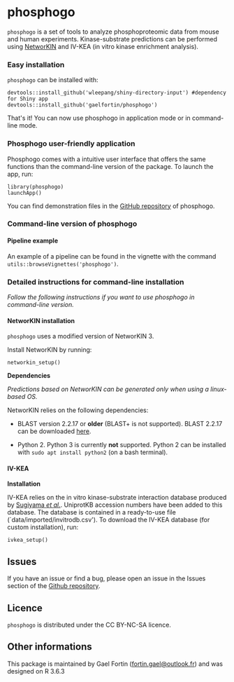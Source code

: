 # __phosphogo__
`phosphogo` is a set of tools to analyze phosphoproteomic data from
mouse and human experiments. Kinase-substrate predictions can
be performed using [NetworKIN](http://kinomexplorer.info) and 
IV-KEA (in vitro kinase enrichment analysis).

### Easy installation
`phosphogo` can be installed with:

```
devtools::install_github('wleepang/shiny-directory-input') #dependency for Shiny app
devtools::install_github('gaelfortin/phosphogo')
```
That's it! You can now use phosphogo in application mode or in command-line mode.

### __Phosphogo user-friendly application__
Phosphogo comes with a intuitive user interface that offers the same functions
than the command-line version of the package. To launch the app, run:

```
library(phosphogo)
launchApp()
```

You can find demonstration files in the [GitHub repository](https://github.com/gaelfortin/phosphogo) of phosphogo.

### __Command-line version of phosphogo__

#### Pipeline example

An example of a pipeline can be found in the vignette with the command
`utils::browseVignettes('phosphogo')`.



### __Detailed instructions for command-line installation__
_Follow the following instructions if you want to use phosphogo in command-line version._
#### NetworKIN installation
`phosphogo` uses a modified version of NetworKIN 3.

Install NetworKIN by running:
```
networkin_setup()
```


__Dependencies__


_Predictions based on NetworKIN can be generated only when using a linux-based
OS._


NetworKIN relies on the following dependencies:

- BLAST version 2.2.17 or __older__ (BLAST+ is not supported). BLAST 2.2.17 can
be downloaded [here](https://ftp.ncbi.nih.gov/blast/executables/legacy.NOTSUPPORTED/2.2.17/).

- Python 2. Python 3 is currently __not__ supported. 
Python 2 can be installed with `sudo apt install python2` (on a bash terminal).

#### IV-KEA
__Installation__


IV-KEA relies on the in vitro kinase-substrate interaction database produced
by [Sugiyama _et al._](https://www.nature.com/articles/s41598-019-46385-4).
UniprotKB accession numbers have been added to this database. The database 
is contained in a ready-to-use file (`data/imported/invitrodb.csv').
To download the IV-KEA database (for custom installation), run:
```
ivkea_setup()
```

## Issues
If you have an issue or find a bug, please open an issue
in the Issues section of the [Github repository](https://github.com/gaelfortin/phosphogo/issues).

## Licence
`phosphogo` is distributed under the CC BY-NC-SA licence.

## Other informations
This package is maintained by Gael Fortin (fortin.gael@outlook.fr) and was designed
on R 3.6.3

